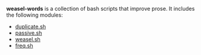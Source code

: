 **weasel-words** is a collection of bash scripts that improve prose. It includes the following modules:

- [duplicate.sh](https://github.com/denten/weasel-words/blob/master/duplicate.sh) 
- [passive.sh](https://github.com/denten/weasel-words/blob/master/passive.sh) 	
- [weasel.sh](https://github.com/denten/weasel-words/blob/master/weasel.sh)
- [freq.sh](https://github.com/denten/weasel-words/blob/master/freq.sh)
